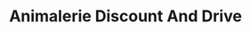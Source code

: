 ---
title: "Animalerie Discount And Drive"
url: /le-mans/animalerie-discount-and-drive/
shop: Tiere
---